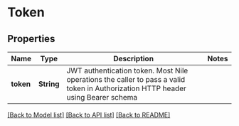 # Token

## Properties

Name | Type | Description | Notes
------------ | ------------- | ------------- | -------------
**token** | **String** | JWT authentication token. Most Nile operations the caller to pass a valid token in Authorization HTTP header using Bearer schema | 

[[Back to Model list]](../README.md#documentation-for-models) [[Back to API list]](../README.md#documentation-for-api-endpoints) [[Back to README]](../README.md)



